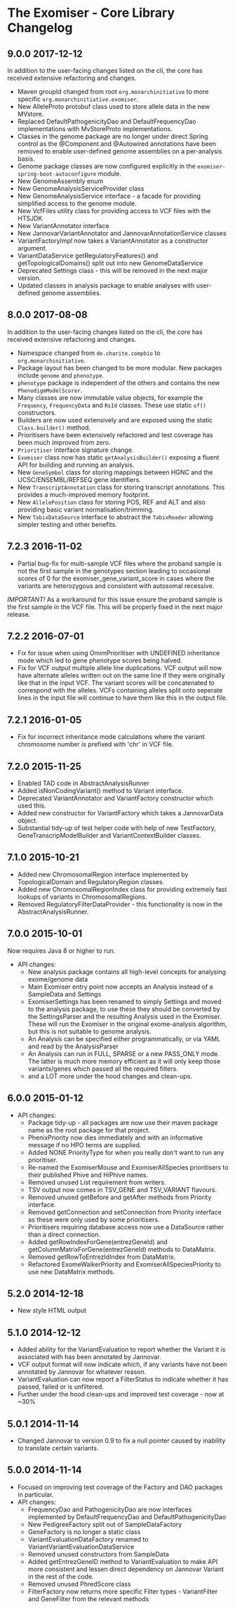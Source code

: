 # The Exomiser - Core Library Changelog

## 9.0.0 2017-12-12
In addition to the user-facing changes listed on the cli, the core has received extensive refactoring and changes.
- Maven groupId changed from root ```org.monarchinitiative``` to more specific ```org.monarchinitiative.exomiser```.
- New AlleleProto protobuf class used to store allele data in the new MVstore.
- Replaced DefaultPathogenicityDao and DefaultFrequencyDao implementations with MvStoreProto implementations.
- Classes in the genome package are no longer under direct Spring control as the @Component and @Autowired annotations have been removed to enable user-defined genome assemblies on a per-analysis basis.
- Genome package classes are now configured explicitly in the ```exomiser-spring-boot-autoconfigure``` module.
- New GenomeAssembly enum
- New GenomeAnalysisServiceProvider class
- New GenomeAnalysisService interface - a facade for providing simplified access to the genome module.
- New VcfFiles utility class for providing access to VCF files with the HTSJDK
- New VariantAnnotator interface
- New JannovarVariantAnnotator and JannovarAnnotationService classes
- VariantFactoryImpl now takes a VariantAnnotator as a constructor argument.
- VariantDataService getRegulatoryFeatures() and getTopologicalDomains() split out into new GenomeDataService
- Deprecated Settings class - this will be removed in the next major version.
- Updated classes in analysis package to enable analyses with user-defined genome assemblies.

## 8.0.0 2017-08-08
In addition to the user-facing changes listed on the cli, the core has received extensive refactoring and changes.
- Namespace changed from ```de.charite.compbio``` to ```org.monarchinitiative```. 
- Package layout has been changed to be more modular. New packages include ```genome``` and ```phenotype```.
- ```phenotype``` package is independent of the others and contains the new ```PhenodigmModelScorer```.
- Many classes are now immutable value objects, for example the ```Frequency```, ```FrequencyData``` and ```RsId``` classes. These use static ```of()``` constructors.
- Builders are now used extensively and are exposed using the static ```Class.builder()``` method.
- Prioritisers have been extensively refactored and test coverage has been much improved from zero.
- ```Prioritiser``` interface signature change.
- ```Exomiser``` class now has static ```getAnalysisBuilder()``` exposing a fluent API for building and running an analysis.
- New ```GeneSymbol``` class for storing mappings between HGNC and the UCSC/ENSEMBL/REFSEQ gene identifiers.
- New ```TranscriptAnnotation``` class for storing transcript annotations. This provides a much-improved memory footprint.
- New ```AllelePosition``` class for storing POS, REF and ALT and also providing basic variant normalisation/trimming.
- New ```TabixDataSource``` interface to abstract the ```TabixReader``` allowing simpler testing and other benefits. 
 
## 7.2.3 2016-11-02 
- Partial bug-fix for multi-sample VCF files where the proband sample is not the first sample in the genotypes section leading to occasional scores of 0 for the exomiser_gene_variant_score in cases where the variants are heterozygous and consistent with autosomal recessive.

*IMPORTANT!* As a workaround for this issue ensure the proband sample is the first sample in the VCF file. This will be properly fixed in the next major release.

## 7.2.2 2016-07-01 
- Fix for issue when using OmimPrioritiser with UNDEFINED inheritance mode which led to gene phenotype scores being halved.
- Fix for VCF output multiple allele line duplications. VCF output will now have alternate alleles written out on the same line if they were originally like that in the input VCF. The variant scores will be concatenated to correspond with the alleles. VCFs containing alleles split onto seperate lines in the input file will continue to have them like this in the output file.

## 7.2.1 2016-01-05
- Fix for incorrect inheritance mode calculations where the variant chromosome number is prefixed with 'chr' in VCF file.

## 7.2.0 2015-11-25
- Enabled TAD code in AbstractAnalysisRunner
- Added isNonCodingVariant() method to Variant interface.
- Deprecated VariantAnnotator and VariantFactory constructor which used this.
- Added new constructor for VariantFactory which takes a JannovarData object.
- Substantial tidy-up of test helper code with help of new TestFactory, GeneTranscripModelBuilder and VariantContextBuilder classes.

## 7.1.0 2015-10-21
- Added new ChromosomalRegion interface implemented by TopologicalDomain and RegulatoryRegion classes.
- Added new ChromosomalRegionIndex class for providing extremely fast lookups of variants in ChromosomalRegions.
- Removed RegulatoryFilterDataProvider - this functionality is now in the AbstractAnalysisRunner.

## 7.0.0 2015-10-01
Now requires Java 8 or higher to run.
- API changes:
    - New analysis package contains all high-level concepts for analysing exome/genome data
    - Main Exomiser entry point now accepts an Analysis instead of a SampleData and Settings
    - ExomiserSettings has been renamed to simply Settings and moved to the analysis package, to use these they should
    be converted by the SettingsParser and the resulting Analysis used in the Exomiser. These will run the Exomiser in
    the original exome-analysis algorithm, but this is not suitable to genome analysis.
    - An Analysis can be specified either programmatically, or via YAML and read by the AnalysisParser
    - An Analysis can run in FULL, SPARSE or a new PASS_ONLY mode. The latter is much more memory efficient as it will
    only keep those variants/genes which passed all the required filters.
    - and a LOT more under the hood changes and clean-ups.

## 6.0.0 2015-01-12
- API changes:
    - Package tidy-up - all packages are now use their maven package name as the root package for that project.
    - PhenixPriority now dies immediately and with an informative message if no HPO terms are supplied.
    - Added NONE PriorityType for when you really don't want to run any prioritiser.
    - Re-named the ExomiserMouse and ExomiserAllSpecies prioritisers to their published Phive and HiPhive names.
    - Removed unused List<Priority> requirement from writers.
    - TSV output now comes in TSV_GENE and TSV_VARIANT flavours.
    - Removed unused getBefore and getAfter methods from Priority interface.
    - Removed getConnection and setConnection from Priority interface as these were only used by some prioritisers.
    - Prioritisers requiring database access now use a DataSource rather than a direct connection.
    - Added getRowIndexForGene(entrezGeneId) and getColumnMatrixForGene(entrezGeneId) methods to DataMatrix.
    - Removed getRowToEntrezIdIndex from DataMatrix.
    - Refactored ExomeWalkerPriority and ExomiserAllSpeciesPriority to use new DataMatrix methods.

## 5.2.0 2014-12-18
- New style HTML output

## 5.1.0 2014-12-12
- Added ability for the VariantEvaluation to report whether the Variant it is associated with has been annotated by
Jannovar.
- VCF output format will now indicate which, if any variants have not been annotated by Jannovar for whatever reason.
- VariantEvaluation can now report a FilterStatus to indicate whether it has passed, failed or is unfiltered.
- Further under the hood clean-ups and improved test coverage - now at ~30%

## 5.0.1 2014-11-14
- Changed Jannovar to version 0.9 to fix a null pointer caused by inability to translate certain variants.

## 5.0.0 2014-11-14
- Focused on improving test coverage of the Factory and DAO packages in particular.
- API changes:
    - FrequencyDao and PathogenicityDao are now interfaces implemented by DefaultFrequencyDao and DefaultPathogenicityDao
    - New PedigreeFactory split out of SampleDataFactory
    - GeneFactory is no longer a static class
    - VariantEvaluationDataFactory renamed to VariantVariantEvaluationDataService
    - Removed unused constructors from SampleData
    - Added getEntrezGeneID method to VariantEvaluation to make API more consistent and lessen direct dependency on
    Jannovar Variant in the rest of the code.
    - Removed unused PhredScore class
    - FilterFactory now returns more specific Filter types - VariantFilter and GeneFilter from the relevant methods
